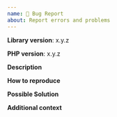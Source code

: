 ```yaml
---
name: 🐛 Bug Report
about: Report errors and problems
---
```


**Library version**: x.y.z

**PHP version**: x.y.z

**Description**  
<!-- A clear and concise description of the problem -->

**How to reproduce**  
<!-- Code and/or config needed to reproduce the problem -->

**Possible Solution**  
<!--- Optional: only if you have suggestions on a fix/reason for the bug -->

**Additional context**  
<!-- Optional: any other context about the problem: log messages, screenshots, etc. -->
